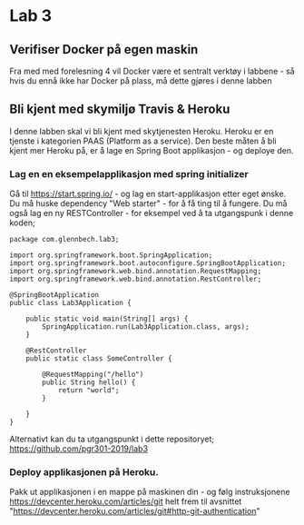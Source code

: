 # Lab 3

## Verifiser Docker på egen maskin

Fra med med forelesning 4 vil Docker være et sentralt verktøy i labbene - så
hvis du ennå ikke har Docker på plass, må dette gjøres i denne labben

## Bli kjent med skymiljø Travis & Heroku

I denne labben skal vi bli kjent med skytjenesten Heroku. Heroku er en tjenste i kategorien PAAS (Platform as a service). Den beste måten å bli kjent mer Heroku på, er å lage en Spring Boot applikasjon - og deploye den.

### Lag en en eksempelapplikasjon med spring initializer

Gå til https://start.spring.io/ - og lag en start-applikasjon etter eget ønske. Du må huske dependency "Web starter" - for å få ting til å fungere. Du må også lag en ny RESTController - for eksempel ved å ta utgangspunk i denne koden; 

```
package com.glennbech.lab3;

import org.springframework.boot.SpringApplication;
import org.springframework.boot.autoconfigure.SpringBootApplication;
import org.springframework.web.bind.annotation.RequestMapping;
import org.springframework.web.bind.annotation.RestController;

@SpringBootApplication
public class Lab3Application {

	public static void main(String[] args) {
		SpringApplication.run(Lab3Application.class, args);
	}

	@RestController
	public static class SomeController {

		@RequestMapping("/hello")
		public String hello() {
			return "world";
		}

	}
}
```

Alternativt kan du ta utgangspunkt i dette repositoryet; https://github.com/pgr301-2019/lab3

### Deploy applikasjonen på Heroku.

Pakk ut applikasjonen i en mappe på maskinen din - og følg instruksjonene https://devcenter.heroku.com/articles/git
helt frem til avsnittet "https://devcenter.heroku.com/articles/git#http-git-authentication"
